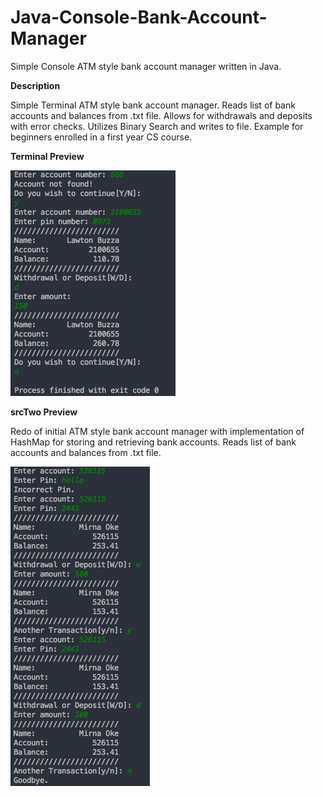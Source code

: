 # Java-Console-Bank-Account-Manager
Simple Console ATM style bank account manager written in Java. 

**Description**

Simple Terminal ATM style bank account manager.
Reads list of bank accounts and balances from .txt file. Allows for withdrawals and deposits with error checks.
Utilizes Binary Search and writes to file.
Example for beginners enrolled in a first year CS course.

**Terminal Preview**

![Alt text](https://github.com/BalkanBasileus/Java-Console-Bank-Account-Manager/blob/master/Images/ScreenShot%20.png?raw=true "Optional Title")

**srcTwo Preview**

Redo of initial ATM style bank account manager with implementation of HashMap for storing and retrieving bank accounts. Reads list of bank accounts and balances from .txt file. 

![Alt text](https://github.com/BalkanBasileus/Java-Console-Bank-Account-Manager/blob/master/Images/ScreenShot02.png?raw=true "Optional Title")
